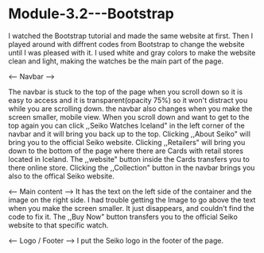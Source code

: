 # Module-3.2---Bootstrap

I watched the Bootstrap tutorial and made the same website at first.
 Then I played around with diffrent codes from Bootstrap to change the website until I was pleased with it.
 I used white and gray colors to make the website clean and light, making the watches be the main part of the page.

<-- Navbar -->

The navbar is stuck to the top of the page when you scroll down so it is easy to access and it is transparent(opacity 75%) so it won't distract you while you are scrolling down.
the navbar also changes when you make the screen smaller, mobile view.
When you scroll down and want to get to the top again you can click ,,Seiko Watches Iceland" in the left corner of the navbar and it will bring you back up to the top.
Clicking ,,About Seiko" will bring you to the official Seiko website.
Clicking ,,Retailers" will bring you down to the bottom of the page where there are Cards with retail stores located in Iceland.
The ,,website" button inside the Cards transfers you to there online store.
Clicking the ,,Collection" button in the navbar brings you also to the offical Seiko website.

<-- Main content -->
It has the text on the left side of the container and the image on the right side.
I had trouble getting the Image to go above the text when you make the screen smaller. It just disappears, and couldn't find the code to fix it.
The ,,Buy Now" button transfers you to the official Seiko website to that specific watch.

<-- Logo / Footer -->
I put the Seiko logo in the footer of the page.
